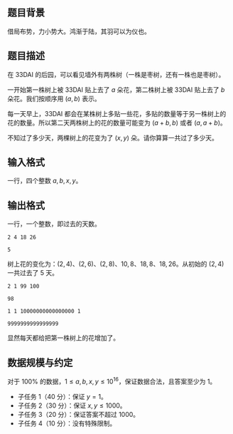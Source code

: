## 题目背景

借局布势，力小势大。鸿渐于陆，其羽可以为仪也。

## 题目描述

在 33DAI 的后园，可以看见墙外有两株树（一株是枣树，还有一株也是枣树）。

一开始第一株树上被 33DAI 贴上去了 $a$ 朵花，第二株树上被 33DAI 贴上去了 $b$ 朵花。我们按顺序用 $(a,b)$ 表示。

每一天早上，33DAI 都会在某株树上多贴一些花，多贴的数量等于另一株树上的花的数量。所以第二天两株树上的花的数量可能变为 $(a+b,b)$ 或者 $(a,a+b)$。

不知过了多少天，两棵树上的花变为了 $(x,y)$ 朵。请你算算一共过了多少天。

## 输入格式

一行，四个整数 $a,b,x,y$。

## 输出格式

一行，一个整数，即过去的天数。

```input1
2 4 18 26
```

```output1
5
```

树上花的变化为：$(2,4)$、$(2,6)$、$(2,8)$、$10,8$、$18,8$、$18,26$。从初始的 $(2,4)$ 一共过去了 $5$ 天。


```input2
2 1 99 100 
```

```output2
98
```


```input3
1 1 10000000000000000 1 
```

```output3
9999999999999999
```

显然每天都给把第一株树上的花增加了。

## 数据规模与约定

对于 $100\%$ 的数据，$1 \le a,b,x,y \le 10^{16}$，保证数据合法，且答案至少为 $1$。

- 子任务 1（40 分）：保证 $y=1$。
- 子任务 2（30 分）：保证 $x,y\le 1000$。
- 子任务 3（20 分）：保证答案不超过 $1000$。
- 子任务 4（10 分）：没有特殊限制。